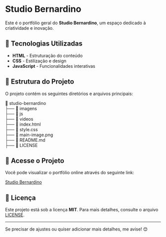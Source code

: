 # Studio Bernardino

Este é o portfólio geral do **Studio Bernardino**, um espaço dedicado à criatividade e inovação.

## 🚀 Tecnologias Utilizadas

- **HTML** - Estruturação do conteúdo
- **CSS** - Estilização e design
- **JavaScript** - Funcionalidades interativas

## 📂 Estrutura do Projeto

O projeto contém os seguintes diretórios e arquivos principais:


📂 studio-bernardino <br>
  ├── 📂 imagens <br>
  ├── 📂 js <br>
  ├── 📂 videos <br>
  ├── 📜 index.html <br>
  ├── 📜 style.css <br>
  ├── 📜 main-image.png <br>
  ├── 📜 README.md <br>
  ├── 📜 LICENSE

  
## 🔗 Acesse o Projeto

Você pode visualizar o portfólio online através do seguinte link:

[Studio Bernardino](https://ogabrieldias.github.io/studio-bernardino/)

## 📜 Licença

Este projeto está sob a licença **MIT**. Para mais detalhes, consulte o arquivo [LICENSE](LICENSE).

---

Se precisar de ajustes ou quiser adicionar mais detalhes, me avise! 😊
